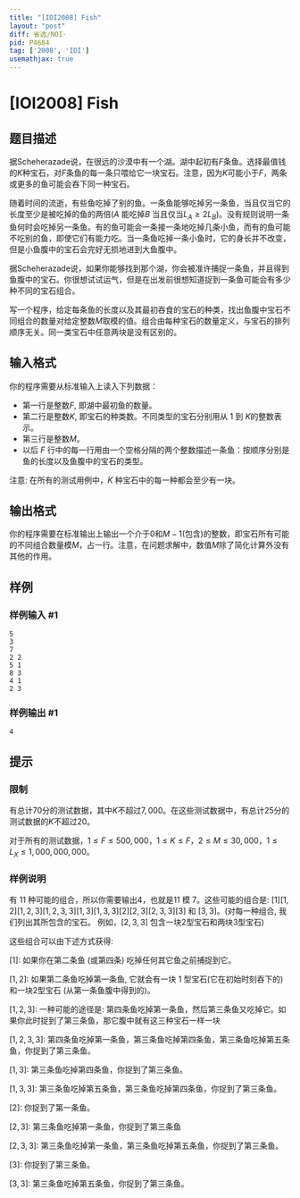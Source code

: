 ```yaml
---
title: "[IOI2008] Fish"
layout: "post"
diff: 省选/NOI-
pid: P4684
tag: ['2008', 'IOI']
usemathjax: true
---
```


# [IOI2008] Fish
## 题目描述

据Scheherazade说，在很远的沙漠中有一个湖。湖中起初有$F$条鱼。选择最值钱的$K$种宝石，对$F$条鱼的每一条只喂给它一块宝石。注意，因为$K$可能小于$F$，两条或更多的鱼可能会吞下同一种宝石。

随着时间的流逝，有些鱼吃掉了别的鱼。一条鱼能够吃掉另一条鱼，当且仅当它的长度至少是被吃掉的鱼的两倍($A$ 能吃掉$B$ 当且仅当$L_A \geq 2L_B$)。没有规则说明一条鱼何时会吃掉另一条鱼。有的鱼可能会一条接一条地吃掉几条小鱼，而有的鱼可能不吃别的鱼，即使它们有能力吃。当一条鱼吃掉一条小鱼时，它的身长并不改变，但是小鱼腹中的宝石会完好无损地进到大鱼腹中。

据Scheherazade说，如果你能够找到那个湖，你会被准许捕捉一条鱼，并且得到鱼腹中的宝石。你很想试试运气，但是在出发前很想知道捉到一条鱼可能会有多少种不同的宝石组合。

写一个程序，给定每条鱼的长度以及其最初吞食的宝石的种类，找出鱼腹中宝石不同组合的数量对给定整数$M$取模的值。组合由每种宝石的数量定义，与宝石的排列顺序无关。同一类宝石中任意两块是没有区别的。 
## 输入格式

你的程序需要从标准输入上读入下列数据：
- 第一行是整数$F$, 即湖中最初鱼的数量。
- 第二行是整数$K$, 即宝石的种类数。不同类型的宝石分别用从 $1$ 到 $K$的整数表示。 
- 第三行是整数$M$。 
- 以后 $F$ 行中的每一行用由一个空格分隔的两个整数描述一条鱼：按顺序分别是鱼的长度以及鱼腹中的宝石的类型。

注意: 在所有的测试用例中，$K$ 种宝石中的每一种都会至少有一块。 
## 输出格式

你的程序需要在标准输出上输出一个介于$0$和$M-1$(包含)的整数，即宝石所有可能的不同组合数量模$M$，占一行。注意，在问题求解中，数值$M$除了简化计算外没有其他的作用。
## 样例

### 样例输入 #1
```
5
3
7
2 2
5 1
8 3
4 1
2 3

```
### 样例输出 #1
```
4
```
## 提示

### 限制

有总计70分的测试数据，其中$K$不超过$7,000$。在这些测试数据中，有总计25分的测试数据的$K$不超过$20$。

对于所有的测试数据，$1 \leq F \leq 500,000$，$1 \leq K \leq F$，$2 \leq M \leq 30,000$，$1 \leq L_X \leq 1,000,000,000$。

### 样例说明

有 $11$ 种可能的组合，所以你需要输出$4$，也就是$11$ 模 $7$。这些可能的组合是: $[1] [1,2] [1,2,3] [1,2,3,3] [1,3] [1,3,3] [2] [2,3] [2,3,3] [3]$ 和 $[3,3]$。(对每一种组合, 我们列出其所包含的宝石。 例如，$[2,3,3]$ 包含一块$2$型宝石和两块$3$型宝石)

这些组合可以由下述方式获得:

$[1]$: 如果你在第二条鱼 (或第四条) 吃掉任何其它鱼之前捕捉到它。

$[1,2]$: 如果第二条鱼吃掉第一条鱼, 它就会有一块 $1$ 型宝石(它在初始时刻吞下的) 和一块2型宝石 (从第一条鱼腹中得到的)。

$[1,2,3]$: 一种可能的途径是: 第四条鱼吃掉第一条鱼，然后第三条鱼又吃掉它。如果你此时捉到了第三条鱼，那它腹中就有这三种宝石一样一块

$[1,2,3,3]$: 第四条鱼吃掉第一条鱼，第三条鱼吃掉第四条鱼，第三条鱼吃掉第五条鱼，你捉到了第三条鱼。

$[1,3]$: 第三条鱼吃掉第四条鱼，你捉到了第三条鱼。

$[1,3,3]$: 第三条鱼吃掉第五条鱼，第三条鱼吃掉第四条鱼，你捉到了第三条鱼。

$[2]$: 你捉到了第一条鱼。

$[2,3]$: 第三条鱼吃掉第一条鱼，你捉到了第三条鱼

$[2,3,3]$: 第三条鱼吃掉第一条鱼，第三条鱼吃掉第五条鱼，你捉到了第三条鱼。

$[3]$: 你捉到了第三条鱼。

$[3,3]$: 第三条鱼吃掉第五条鱼，你捉到了第三条鱼。
